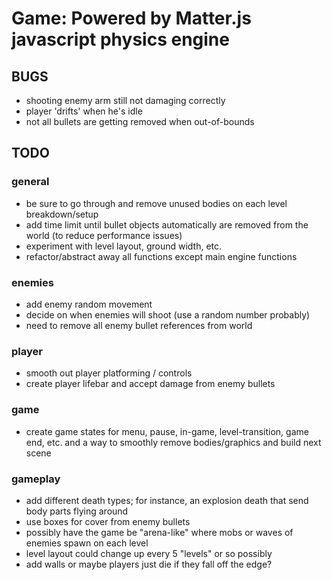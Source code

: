 # Game: Powered by Matter.js javascript physics engine

## BUGS
- shooting enemy arm still not damaging correctly
- player 'drifts' when he's idle
- not all bullets are getting removed when out-of-bounds

## TODO

### general
- be sure to go through and remove unused bodies on each level breakdown/setup
- add time limit until bullet objects automatically are removed from the world (to reduce performance issues)
- experiment with level layout, ground width, etc.
- refactor/abstract away all functions except main engine functions

### enemies
- add enemy random movement
- decide on when enemies will shoot (use a random number probably)
- need to remove all enemy bullet references from world

### player
- smooth out player platforming / controls
- create player lifebar and accept damage from enemy bullets

### game
- create game states for menu, pause, in-game, level-transition, game end, etc. and a way to smoothly remove bodies/graphics and build next scene

### gameplay
- add different death types; for instance, an explosion death that send body parts flying around
- use boxes for cover from enemy bullets
- possibly have the game be "arena-like" where mobs or waves of enemies spawn on each level
- level layout could change up every 5 "levels" or so possibly
- add walls or maybe players just die if they fall off the edge?
